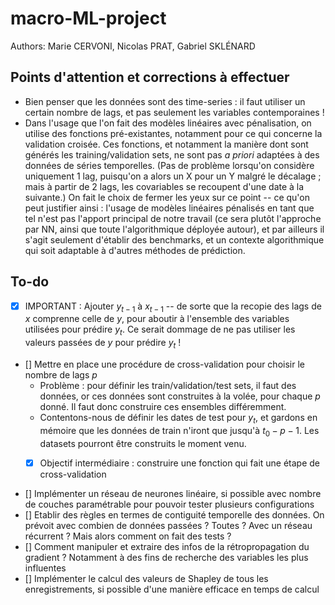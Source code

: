 # macro-ML-project

Authors: Marie CERVONI, Nicolas PRAT, Gabriel SKLÉNARD


## Points d'attention et corrections à effectuer
- Bien penser que les données sont des time-series : il faut utiliser un certain nombre de lags, et pas seulement les variables contemporaines !
- Dans l'usage que l'on fait des modèles linéaires avec pénalisation, on utilise des fonctions pré-existantes, notamment pour ce qui concerne la validation croisée. Ces fonctions, et notamment la manière dont sont générés les training/validation sets, ne sont pas _a priori_ adaptées à des données de séries temporelles. (Pas de problème lorsqu'on considère uniquement 1 lag, puisqu'on a alors un X pour un Y malgré le décalage ; mais à partir de 2 lags, les covariables se recoupent d'une date à la suivante.) On fait le choix de fermer les yeux sur ce point -- ce qu'on peut justifier ainsi : l'usage de modèles linéaires pénalisés en tant que tel n'est pas l'apport principal de notre travail (ce sera plutôt l'approche par NN, ainsi que toute l'algorithmique déployée autour), et par ailleurs il s'agit seulement d'établir des benchmarks, et un contexte algorithmique qui soit adaptable à d'autres méthodes de prédiction.

## To-do
- [x] IMPORTANT : Ajouter $y_{t-1}$ à $x_{t-1}$ -- de sorte que la recopie des lags de $x$ comprenne celle de $y$, pour aboutir à l'ensemble des variables utilisées pour prédire $y_t$. Ce serait dommage de ne pas utiliser les valeurs passées de $y$ pour prédire $y_t$ !
- [] Mettre en place une procédure de cross-validation pour choisir le nombre de lags $p$
    - Problème : pour définir les train/validation/test sets, il faut des données, or ces données sont construites à la volée, pour chaque $p$ donné. Il faut donc construire ces ensembles différemment.
    - Contentons-nous de définir les dates de test pour $y_t$, et gardons en mémoire que les données de train n'iront que jusqu'à $t_0 - p - 1$. Les datasets pourront être construits le moment venu.
    - [x] Objectif intermédiaire : construire une fonction qui fait une étape de cross-validation


- [] Implémenter un réseau de neurones linéaire, si possible avec nombre de couches paramétrable pour pouvoir tester plusieurs configurations
- [] Etablir des règles en termes de contiguité temporelle des données. On prévoit avec combien de données passées ? Toutes ? Avec un réseau récurrent ? Mais alors comment on fait des tests ?
- [] Comment manipuler et extraire des infos de la rétropropagation du gradient ? Notamment à des fins de recherche des variables les plus influentes
- [] Implémenter le calcul des valeurs de Shapley de tous les enregistrements, si possible d'une manière efficace en temps de calcul